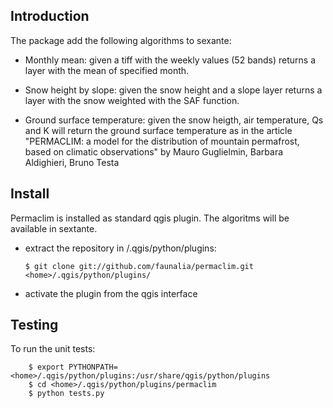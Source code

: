 Introduction
------------

  The package add the following algorithms to sexante:

  - Monthly mean: given a tiff with the weekly values (52 bands) returns
    a layer with the mean of specified month.

  - Snow height by slope: given the snow height and a slope layer returns
      a layer with the snow weighted with the SAF function.

  - Ground surface temperature: given the snow heigth, air temperature,
    Qs and K will return the ground surface temperature as in the article
       "PERMACLIM: a model for the distribution of mountain permafrost, 
          based on climatic observations"  by Mauro Guglielmin, Barbara Aldighieri, Bruno Testa


Install
-------

  Permaclim is installed as standard qgis plugin. The algoritms will be
  available in sextante. 

  - extract the repository in <home>/.qgis/python/plugins:

        $ git clone git://github.com/faunalia/permaclim.git <home>/.qgis/python/plugins/

  - activate the plugin from the qgis interface

Testing
-------

  To run the unit tests:

        $ export PYTHONPATH=<home>/.qgis/python/plugins:/usr/share/qgis/python/plugins
        $ cd <home>/.qgis/python/plugins/permaclim
        $ python tests.py

